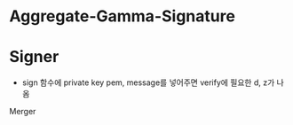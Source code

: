 # Aggregate-Gamma-Signature

# Signer
- sign 함수에 private key pem, message를 넣어주면 verify에 필요한 d, z가 나옴

Merger
